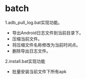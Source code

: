 # batch
1.adb_pull_log.bat实现功能。
- 导出Android日志文件到当前目录下。
- 压缩当前文件。
- 将压缩文件名称修改为当前时间点。
- 删除导出日志文件。

2.install.bat实现功能
- 批量安装当前文件下所有apk
